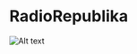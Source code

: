 # RadioRepublika
![Alt text](https://github.com/Alchemik/RadioRepublika/blob/master/screenshot/preview.png "Radio Republika app")
